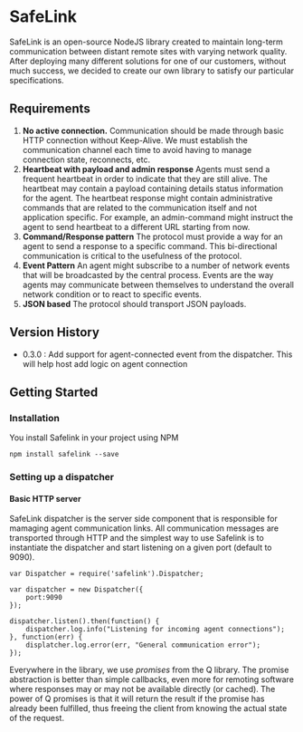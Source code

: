 # SafeLink

SafeLink is an open-source NodeJS library created to maintain long-term communication between distant remote sites with varying network quality. After deploying many different solutions for one
of our customers, without much success, we decided to create our own library to satisfy our particular specifications.

## Requirements

1. **No active connection.** Communication should be made through basic HTTP connection without Keep-Alive. We must establish the communication channel each time to avoid having to manage connection state, reconnects, etc.
2. **Heartbeat with payload and admin response** Agents must send a frequent heartbeat in order to indicate that they are still alive. The heartbeat may contain a payload containing details status information for the agent. The heartbeat response might contain administrative commands that are related to the communication itself and not application specific. For example, an admin-command might instruct the agent to send heartbeat to a different URL starting from now.
3. **Command/Response pattern** The protocol must provide a way for an agent to send a response to a specific command. This bi-directional communication is critical to the usefulness of the protocol.
4. **Event Pattern** An agent might subscribe to a number of network events that will be broadcasted by the central process. Events are the way agents may communicate between themselves to understand the overall network condition or to react to specific events.
5. **JSON based** The protocol should transport JSON payloads.

## Version History

- 0.3.0 : Add support for agent-connected event from the dispatcher. This will help host add logic on agent connection


## Getting Started

### Installation

You install Safelink in your project using NPM

    npm install safelink --save

### Setting up a dispatcher

#### Basic HTTP server

SafeLink dispatcher is the server side component that is responsible for mamaging agent communication links. All communication messages are transported through HTTP and the simplest way to use Safelink is to instantiate the dispatcher and start listening on a given port (default to 9090). 

	var Dispatcher = require('safelink').Dispatcher;

    var dispatcher = new Dispatcher({
        port:9090
    });

    dispatcher.listen().then(function() {
        dispatcher.log.info("Listening for incoming agent connections");
    }, function(err) {
    	displatcher.log.error(err, "General communication error");
    });

Everywhere in the library, we use *promises* from the Q library. The promise abstraction is better than simple callbacks, even more for remoting software where responses may or may not be available directly (or cached). The power of Q promises is that it will return the result if the promise has already been fulfilled, thus freeing the client from knowing the actual state of the request. 





